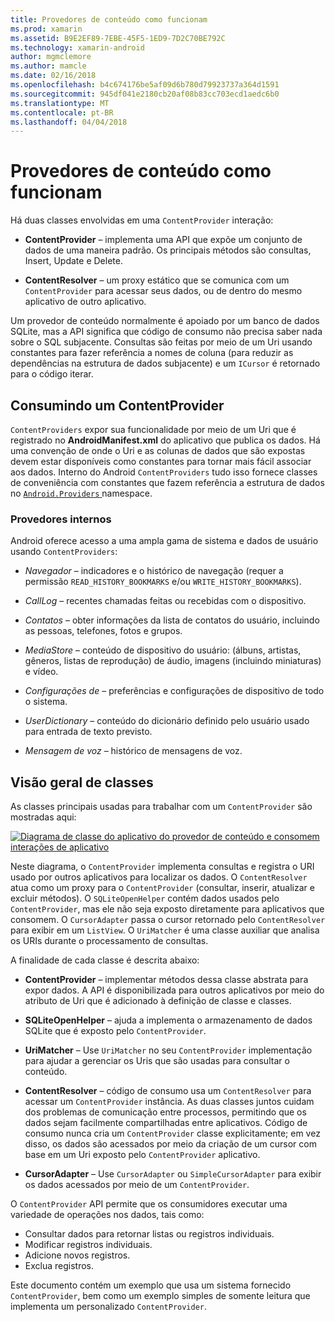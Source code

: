 ```yaml
---
title: Provedores de conteúdo como funcionam
ms.prod: xamarin
ms.assetid: B9E2EF89-7EBE-45F5-1ED9-7D2C70BE792C
ms.technology: xamarin-android
author: mgmclemore
ms.author: mamcle
ms.date: 02/16/2018
ms.openlocfilehash: b4c674176be5af09d6b780d79923737a364d1591
ms.sourcegitcommit: 945df041e2180cb20af08b83cc703ecd1aedc6b0
ms.translationtype: MT
ms.contentlocale: pt-BR
ms.lasthandoff: 04/04/2018
---
```

# <a name="how-content-providers-work"></a>Provedores de conteúdo como funcionam

Há duas classes envolvidas em uma `ContentProvider` interação:

- **ContentProvider** &ndash; implementa uma API que expõe um conjunto de dados de uma maneira padrão. Os principais métodos são consultas, Insert, Update e Delete.

- **ContentResolver** &ndash; um proxy estático que se comunica com um `ContentProvider` para acessar seus dados, ou de dentro do mesmo aplicativo de outro aplicativo.

Um provedor de conteúdo normalmente é apoiado por um banco de dados SQLite, mas a API significa que código de consumo não precisa saber nada sobre o SQL subjacente. Consultas são feitas por meio de um Uri usando constantes para fazer referência a nomes de coluna (para reduzir as dependências na estrutura de dados subjacente) e um `ICursor` é retornado para o código iterar.


## <a name="consuming-a-contentprovider"></a>Consumindo um ContentProvider

`ContentProviders` expor sua funcionalidade por meio de um Uri que é registrado no **AndroidManifest.xml** do aplicativo que publica os dados. Há uma convenção de onde o Uri e as colunas de dados que são expostas devem estar disponíveis como constantes para tornar mais fácil associar aos dados. Interno do Android `ContentProviders` tudo isso fornece classes de conveniência com constantes que fazem referência a estrutura de dados no [ `Android.Providers` ](https://developer.xamarin.com/api/namespace/Android.Provider/) namespace.



### <a name="built-in-providers"></a>Provedores internos

Android oferece acesso a uma ampla gama de sistema e dados de usuário usando `ContentProviders`:

- *Navegador* &ndash; indicadores e o histórico de navegação (requer a permissão `READ_HISTORY_BOOKMARKS` e/ou `WRITE_HISTORY_BOOKMARKS`).

- *CallLog* &ndash; recentes chamadas feitas ou recebidas com o dispositivo.

- *Contatos* &ndash; obter informações da lista de contatos do usuário, incluindo as pessoas, telefones, fotos e grupos.

- *MediaStore* &ndash; conteúdo de dispositivo do usuário: (álbuns, artistas, gêneros, listas de reprodução) de áudio, imagens (incluindo miniaturas) e vídeo.

- *Configurações de* &ndash; preferências e configurações de dispositivo de todo o sistema.

- *UserDictionary* &ndash; conteúdo do dicionário definido pelo usuário usado para entrada de texto previsto.

- *Mensagem de voz* &ndash; histórico de mensagens de voz.



## <a name="classes-overview"></a>Visão geral de classes

As classes principais usadas para trabalhar com um `ContentProvider` são mostradas aqui:

[![Diagrama de classe do aplicativo do provedor de conteúdo e consomem interações de aplicativo](how-it-works-images/classdiagram1.png)](how-it-works-images/classdiagram1.png#lightbox)

Neste diagrama, o `ContentProvider` implementa consultas e registra o URI usado por outros aplicativos para localizar os dados. O `ContentResolver` atua como um proxy para o `ContentProvider` (consultar, inserir, atualizar e excluir métodos). O `SQLiteOpenHelper` contém dados usados pelo `ContentProvider`, mas ele não seja exposto diretamente para aplicativos que consomem.
O `CursorAdapter` passa o cursor retornado pelo `ContentResolver` para exibir em um `ListView`. O `UriMatcher` é uma classe auxiliar que analisa os URIs durante o processamento de consultas.

A finalidade de cada classe é descrita abaixo:

- **ContentProvider** &ndash; implementar métodos dessa classe abstrata para expor dados. A API é disponibilizada para outros aplicativos por meio do atributo de Uri que é adicionado à definição de classe e classes.

- **SQLiteOpenHelper** &ndash; ajuda a implementa o armazenamento de dados SQLite que é exposto pelo `ContentProvider`.

- **UriMatcher** &ndash; Use `UriMatcher` no seu `ContentProvider` implementação para ajudar a gerenciar os Uris que são usadas para consultar o conteúdo.

- **ContentResolver** &ndash; código de consumo usa um `ContentResolver` para acessar um `ContentProvider` instância. As duas classes juntos cuidam dos problemas de comunicação entre processos, permitindo que os dados sejam facilmente compartilhadas entre aplicativos. Código de consumo nunca cria um `ContentProvider` classe explicitamente; em vez disso, os dados são acessados por meio da criação de um cursor com base em um Uri exposto pelo `ContentProvider` aplicativo.

- **CursorAdapter** &ndash; Use `CursorAdapter` ou `SimpleCursorAdapter` para exibir os dados acessados por meio de um `ContentProvider`.

O `ContentProvider` API permite que os consumidores executar uma variedade de operações nos dados, tais como:

-  Consultar dados para retornar listas ou registros individuais.
-  Modificar registros individuais.
-  Adicione novos registros.
-  Exclua registros.

Este documento contém um exemplo que usa um sistema fornecido `ContentProvider`, bem como um exemplo simples de somente leitura que implementa um personalizado `ContentProvider`.

